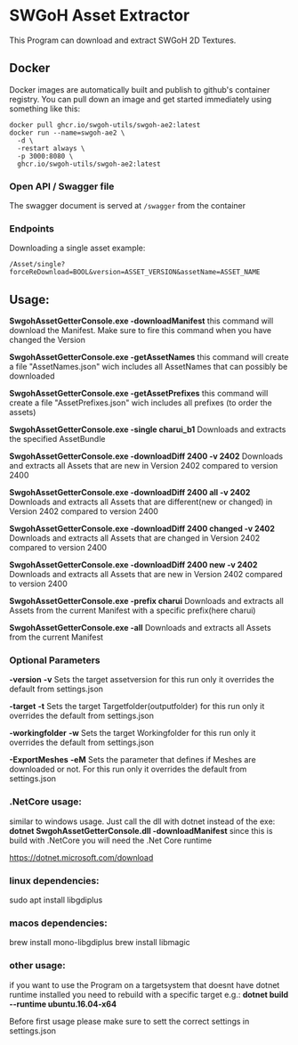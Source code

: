 # SWGoH Asset Extractor
This Program can download and extract SWGoH 2D Textures.

## Docker

Docker images are automatically built and publish to github's container registry.  You can pull down an image and get started immediately using something like this:

```
docker pull ghcr.io/swgoh-utils/swgoh-ae2:latest
docker run --name=swgoh-ae2 \
  -d \
  -restart always \
  -p 3000:8080 \
  ghcr.io/swgoh-utils/swgoh-ae2:latest
```

### Open API / Swagger file

The swagger document is served at `/swagger` from the container

### Endpoints
Downloading a single asset example:
```
/Asset/single?forceReDownload=BOOL&version=ASSET_VERSION&assetName=ASSET_NAME
```

## Usage:
**SwgohAssetGetterConsole.exe -downloadManifest**
this command will download the Manifest. Make sure to fire this command when you have changed the Version

**SwgohAssetGetterConsole.exe -getAssetNames**
this command will create a file "AssetNames.json" wich includes all AssetNames that can possibly be downloaded

**SwgohAssetGetterConsole.exe -getAssetPrefixes**
this command will create a file "AssetPrefixes.json" wich includes all prefixes (to order the assets)

**SwgohAssetGetterConsole.exe -single charui_b1**
Downloads and extracts the specified AssetBundle

**SwgohAssetGetterConsole.exe -downloadDiff 2400 -v 2402**
Downloads and extracts all Assets that are new in Version 2402 compared to version 2400

**SwgohAssetGetterConsole.exe -downloadDiff 2400 all -v 2402**
Downloads and extracts all Assets that are different(new or changed) in Version 2402 compared to version 2400

**SwgohAssetGetterConsole.exe -downloadDiff 2400 changed -v 2402**
Downloads and extracts all Assets that are changed in Version 2402 compared to version 2400

**SwgohAssetGetterConsole.exe -downloadDiff 2400 new -v 2402**
Downloads and extracts all Assets that are new in Version 2402 compared to version 2400

**SwgohAssetGetterConsole.exe -prefix charui**
Downloads and extracts all Assets from the current Manifest with a specific prefix(here charui)

**SwgohAssetGetterConsole.exe -all**
Downloads and extracts all Assets from the current Manifest

### Optional Parameters
**-version**
**-v**
Sets the target assetversion for this run only it overrides the default from settings.json

**-target**
**-t**
Sets the target Targetfolder(outputfolder) for this run only it overrides the default from settings.json

**-workingfolder**
**-w**
Sets the target Workingfolder for this run only it overrides the default from settings.json

**-ExportMeshes**
**-eM**
Sets the parameter that defines if Meshes are downloaded or not. For this run only it overrides the default from settings.json

### .NetCore usage:
similar to windows usage. Just call the dll with dotnet instead of the exe:
**dotnet SwgohAssetGetterConsole.dll -downloadManifest**
since this is build with .NetCore you will need the .Net Core runtime

https://dotnet.microsoft.com/download


### linux dependencies:
sudo apt install libgdiplus

### macos dependencies:
brew install mono-libgdiplus
brew install libmagic

### other usage:

if you want to use the Program on a targetsystem that doesnt have dotnet runtime installed you need to rebuild with a specific target e.g.:
**dotnet build --runtime ubuntu.16.04-x64**

Before first usage please make sure to sett the correct settings in settings.json
